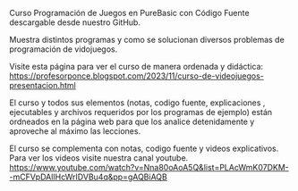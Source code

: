 Curso Programación de Juegos en PureBasic con Código Fuente descargable desde nuestro GitHub. 

Muestra distintos programas y como se solucionan diversos problemas de programación de vidojuegos.

Visite esta página para ver el curso de manera ordenada y didáctica:
https://profesorponce.blogspot.com/2023/11/curso-de-videojuegos-presentacion.html

El curso y todos sus elementos (notas, codigo fuente, explicaciones , ejecutables y archivos requeridos por los programas de ejemplo) están ordneados en la página web para que los analice detenidamente y aproveche al máximo las lecciones.

El curso se complementa con notas, codigo fuente y videos explicativos. Para ver los videos visite nuestra canal youtube.
https://www.youtube.com/watch?v=Nna80oAoA5Q&list=PLAcWmK07DKM--mCFVpDAlIHcWrIDVBu4q&pp=gAQBiAQB


